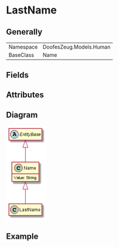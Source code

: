 ﻿# LastName

## Generally

|||
|-|-|
|Namespace|DoofesZeug.Models.Human|
|BaseClass|Name|

## Fields

## Attributes

## Diagram

![LastName.png](./LastName.png "LastName")

## Example


